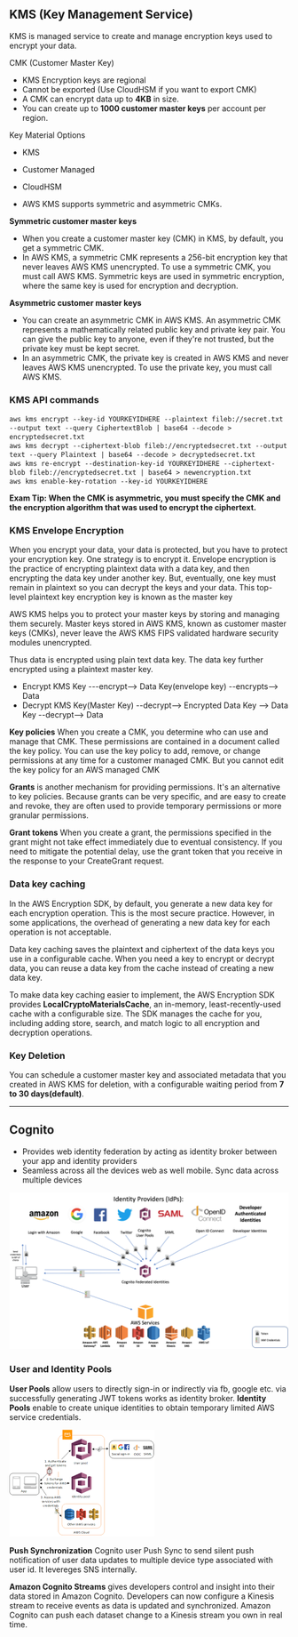 ## KMS (Key Management Service)

KMS is managed service to create and manage encryption keys used to encrypt your data.

CMK (Customer Master Key) 
- KMS Encryption keys are regional
- Cannot be exported (Use CloudHSM if you want to export CMK)
- A CMK can encrypt data up to __4KB__ in size.
- You can create up to __1000 customer master keys__ per account per region.

Key Material Options
 - KMS
 - Customer Managed
 - CloudHSM

- AWS KMS supports symmetric and asymmetric CMKs.

__Symmetric customer master keys__
- When you create a customer master key (CMK) in KMS, by default, you get a symmetric CMK.
- In AWS KMS, a symmetric CMK represents a 256-bit encryption key that never leaves AWS KMS unencrypted. To use a symmetric CMK, you must call AWS KMS. Symmetric keys are used in symmetric encryption, where the same key is used for encryption and decryption.

__Asymmetric customer master keys__
- You can create an asymmetric CMK in AWS KMS. An asymmetric CMK represents a mathematically related public key and private key pair. You can give the public key to anyone, even if they're not trusted, but the private key must be kept secret.
- In an asymmetric CMK, the private key is created in AWS KMS and never leaves AWS KMS unencrypted. To use the private key, you must call AWS KMS.


### KMS API commands

```
aws kms encrypt --key-id YOURKEYIDHERE --plaintext fileb://secret.txt --output text --query CiphertextBlob | base64 --decode > encryptedsecret.txt
aws kms decrypt --ciphertext-blob fileb://encryptedsecret.txt --output text --query Plaintext | base64 --decode > decryptedsecret.txt
aws kms re-encrypt --destination-key-id YOURKEYIDHERE --ciphertext-blob fileb://encryptedsecret.txt | base64 > newencryption.txt 
aws kms enable-key-rotation --key-id YOURKEYIDHERE
```
__Exam Tip: When the CMK is asymmetric, you must specify the CMK and the encryption algorithm that was used to encrypt the ciphertext.__

### KMS Envelope Encryption

When you encrypt your data, your data is protected, but you have to protect your encryption key. One strategy is to encrypt it. Envelope encryption is the practice of encrypting plaintext data with a data key, and then encrypting the data key under another key. But, eventually, one key must remain in plaintext so you can decrypt the keys and your data. This top-level plaintext key encryption key is known as the master key

AWS KMS helps you to protect your master keys by storing and managing them securely. Master keys stored in AWS KMS, known as customer master keys (CMKs), never leave the AWS KMS FIPS validated hardware security modules unencrypted.

Thus data is encrypted using plain text data key. The data key further encrypted using a plaintext master key. 

- Encrypt
KMS Key ---encrypt--> Data Key(envelope key) --encrypts--> Data
- Decrypt
KMS Key(Master Key) --decrypt--> Encrypted Data Key --> Data Key --decrypt--> Data

__Key policies__ When you create a CMK, you determine who can use and manage that CMK. These permissions are contained in a document called the key policy. You can use the key policy to add, remove, or change permissions at any time for a customer managed CMK. But you cannot edit the key policy for an AWS managed CMK

__Grants__ is another mechanism for providing permissions. It's an alternative to key policies. Because grants can be very specific, and are easy to create and revoke, they are often used to provide temporary permissions or more granular permissions.

__Grant tokens__ When you create a grant, the permissions specified in the grant might not take effect immediately due to eventual consistency. If you need to mitigate the potential delay, use the grant token that you receive in the response to your CreateGrant request.

### Data key caching

In the AWS Encryption SDK, by default, you generate a new data key for each encryption operation. This is the most secure practice. However, in some applications, the overhead of generating a new data key for each operation is not acceptable.

Data key caching saves the plaintext and ciphertext of the data keys you use in a configurable cache. When you need a key to encrypt or decrypt data, you can reuse a data key from the cache instead of creating a new data key.

To make data key caching easier to implement, the AWS Encryption SDK provides __LocalCryptoMaterialsCache__, an in-memory, least-recently-used cache with a configurable size. The SDK manages the cache for you, including adding store, search, and match logic to all encryption and decryption operations.

### Key Deletion

You can schedule a customer master key and associated metadata that you created in AWS KMS for deletion, with a configurable waiting period from __7 to 30 days(default)__.

------------------------
## Cognito

- Provides web identity federation by acting as identity broker between your app and identity providers
- Seamless across all the devices web as well mobile. Sync data across multiple devices

![Web Identity Federation](images/CognitoDiagram.png)

### User and Identity Pools

__User Pools__ allow users to directly sign-in or indirectly via fb, google etc. via successfully generating JWT tokens works as identity broker.
__Identity Pools__ enable to create unique identities to obtain temporary limited AWS service credentials.

![Coginito Pools](images/cognito-pools.png)

__Push Synchronization__ Cognito user Push Sync to send silent push notification of user data updates to multiple device type associated with user id. It levereges SNS internally.

__Amazon Cognito Streams__ gives developers control and insight into their data stored in Amazon Cognito. Developers can now configure a Kinesis stream to receive events as data is updated and synchronized. Amazon Cognito can push each dataset change to a Kinesis stream you own in real time.